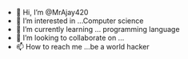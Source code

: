- 👋 Hi, I’m @MrAjay420
- 👀 I’m interested in ...Computer science
- 🌱 I’m currently learning ... programming language
- 💞️ I’m looking to collaborate on ...
- 📫 How to reach me ...be a world hacker

<!---
MrAjay420/MrAjay420 is a ✨ special ✨ repository because its `README.md` (this file) appears on your GitHub profile.
You can click the Preview link to take a look at your changes.
--->
